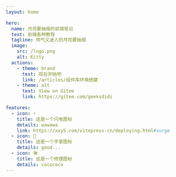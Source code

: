 ```yaml
---
layout: home

hero:
  name: 月亮要抽烟的前端笔记
  text: 前端各种教程
  tagline: 帅气又迷人的月亮要抽烟
  image:
    src: /logo.png
    alt: Kitty
  actions:
    - theme: brand
      text: 现在开始吧
      link: /articles/组件库环境搭建
    - theme: alt
      text: View on Gitee
      link: https://gitee.com/geeksdidi

features:
  - icon: ⚡️
    title: 这是一个闪电图标
    details: wawawa
    link: https://xxy5.com/vitepress-cn/deploying.html#surge
  - icon: 🖖
    title: 这是一个手掌图标
    details: good...
  - icon: 🛠️
    title: 这是一个修理图标
    details: cocococo
---
```


